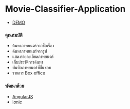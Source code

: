 # Movie-Classifier-Application

  * [DEMO](https://zugetor.github.io/Movie-Classifier-Application/)

### คุณสมบัติ

  * ค้นหาภาพยนตร์จากชื่อเรื่อง
  * ค้นหาภาพยนตร์จากรูป
  * แสดงรายละเอียดภาพยนตร์
  * เก็บประวัติการค้นหา
  * บันทึกภาพยนตร์ที่ชื่นชอบ
  * รายการ Box office 

### พัฒนาด้วย

* [AngularJS](https://angularjs.org/)
* [Ionic](https://ionicframework.com/)